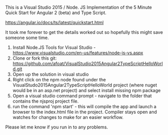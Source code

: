 This is a Visual Studio 2015 / Node. JS Implementation of the 5 Minute Quick Start for Angular 2 (beta) and Type Script.

https://angular.io/docs/ts/latest/quickstart.html

It took me forever to get the details worked out so hopefully this might save someone some time.

1) Install Node.JS Tools for Visual Studio - https://www.visualstudio.com/en-us/features/node-js-vs.aspx
2) Clone or fork this git: https://github.com/afoat/VisualStudio2015Angular2TypeScriptHelloWorld.git
3) Open up the solution in visual studio
4) Right click on the npm node found under the VisualStudo2015Angular2TypeScriptHelloWorld project (where nuget would be in an asp.net project) and select install missing npm package 
5) Open a visual studio command prompt - navigate to the folder that contains the njsproj project file.
6) run the command 'npm start' - this will compile the app and launch a browser to the index.html file in the project. Compiler stays open and watches for changes to make for an easier workflow.

Please let me know if you run in to any problems.
